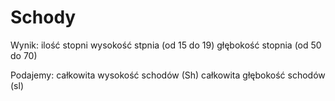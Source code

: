 # Schody

Wynik:
ilość stopni 
wysokość stpnia (od 15 do 19)
głębokość stopnia (od 50 do 70)

Podajemy:
całkowita wysokość schodów (Sh)
całkowita głębokość schodów (sl)
